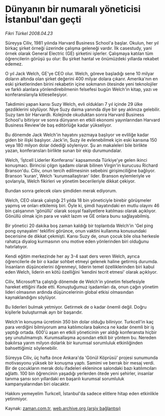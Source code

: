# Dünyanın bir numaralı yöneticisi İstanbul'dan geçti

*Fikri Türkel 2008.04.23*

<tr><td class="metin" colspan="2" style="padding-top: 20px; padding-left: 5px; padding-right: 10px;">Süreyya Ciliv, 1981 yılında Harvard Business School'a başlar. Okulun, her yıl birkaç şirket örneği üzerinde çalışma geleneği vardır. İlk casestudy, yani örnek olarak General Electric (GE) şirketini işlerler. Çalışmaya katılan tüm öğrencilerin görüşü şu olur: Bu şirket hantal ve önümüzdeki yıllarda rekabet edemez.</td></tr><tr><td class="metin" colspan="2" style="padding-top: 20px; padding-left: 5px; padding-right: 10px;"><p>O yıl Jack Welch, GE'ye CEO olur. Welch, göreve başladığı sene 10 milyar doların altında olan şirket değerini 400 milyar dolara çıkarır. Amerika'nın en eski şirketlerinden birini rekabetin içine sokmanın ötesinde yeni teknolojiler ve farklı alanlara yönlendirebilmenin felsefesi bugün Welch'in kitap, yazı ve konferanslarıyla kitleselleşiyor. 
<p>Takdimini yapan karısı Suzy Welch, evli oldukları 7 yıl içinde 29 ülke gezdiklerini söylüyor. Niye Suzy daima yanında diye bir şey aklınıza gelebilir. Suzy tam bir Harvardlı. Kolejinde okuduktan sonra Harvard Business School'u bitiriyor ve sonra dünyanın en etkili ekonomi yayınlarından Harvard Business Review'de baş editörlüğe kadar yükseliyor. 
<p>Bu dönemde Jack Welch'in hayatını yazmaya başlıyor ve evliliğe kadar giden bir ilişki başlıyor. Jack'in, Suzy ile evlenebilmek için eski karısına 150 veya 180 milyon dolar ödediği söyleniyor. Şu an makaleleri bile birlikte yazan, konferansları birlikte sunan bir ekip durumundalar.
<p>Welch, 'İştcell Liderler Konferansı' kapsamında Türkiye'ye gelen ikinci konuşmacı. Birincisi çılgın işadamı olarak bilinen Virgin'in kurucusu Richard Branson'du. Ciliv, onun tercih edilmesinin sebebini girişimciliğine bağlıyor. Branson 'kuran', Welch 'kurumsallaştıran' lider. Branson eylemleriyle ve şovlarıyla, Welch fikirleri ve yönetim becerileriyle dikkat çekiyor.
<p>Bundan sonra gelecek olanı şimdiden merak ediyorum.
<p>Welch, CEO olarak çalıştığı 21 yılda 18 bin yöneticiyle birebir görüşmeler yapmış ve onları etkilemiş biri. Öyle ki, şimdi hayatındaki en mutlu olayını 46 bin çalışanının 'gönüllü' olarak sosyal faaliyetlere katılması olarak açıklıyor. Gönüllü olmak için para ve vakit lazım ve GE onlara bunu sağlayabilmiş. 
<p>Bir yönetici 20 dakika boş zaman kaldığı bir toplantıda Welch'in 'Gel ping pong oynayalım' teklifini görünce, onun vaktini kullanma konusundaki becerisine de dikkat çekmişti. Karısı Suzy de, onun çocuk bile olsa herkesle rahatça diyalog kurmasının onu motive eden yönlerinden biri olduğunu hatırlatıyor.
<p>Kendi eğitim merkezinde her ay 3-4 saat ders veren Welch, ayrıca öğrencilerle de bir o kadar sohbet etmeyi gelenek haline getirmiş durumda. İnsanların düşüncelerini öğrenmeyi, liderin temel özelliklerinden biri kabul eden Welch, liderin en kötü özelliğini 'kendini tecrit etmesi' olarak açıklıyor. 
<p>Ciliv, Microsoft'ta çalıştığı dönemde de Welch'in yönetim felsefesiyle hareket ettiğini ifade etti. Konuştuğumuz işadamları da, onun çağın yönetim lideri olmasının ardında düşüncelerinin global etkisi olmasından kaynaklandığını söylüyor.
<p>Bu liderleri bulmak yetmiyor. Getirmek de o kadar önemli değil. Doğru kişilerle buluşturmak ayrı bir başarıdır.
<p>Welch'in konuşma ücretinin 350 bin dolar olduğu biliniyor. Turkcell'in kaç para verdiğini bilmiyorum ama katılımcılara bakınca ne kadar önemli bir iş yaptığı ortada. 600'ü aşan en etkili yöneticinin yer aldığı konferansta hiçbir şey unutulmamıştı. Kurumsallaşma açısından etkili bir yöntem bu. Nereden bakılırsa yarım milyon dolarlık bir kurumsal sorumluluk etkinliğinden bahsettiğimiz söylenebilir.
<p>Süreyya Ciliv, üç hafta önce Ankara'da 'Gönül Köprüsü' projesi sunumunda motivasyonu yüksek bir konuşma yaptı. Samimi ve berrak bir mesaj verdi. Bir de çocukların merak dolu ifadeleri eklenince salondaki bazı katılımcıları ağlattı. 100 bin öğrencinin yaşadığı yerlerden ötede yeni şehirler, insanlar tanıma şansı son yıllardaki en başarılı kurumsal sorumluluk kampanyalarından biri olacaktır.
<p>Hakkını yemeyelim Turkcell, İstanbul'da sadece elitlere hitap eden etkinlikle yetinmiyor.<br/></p></p></p></p></p></p></p></p></p></p></p></p></p></td></tr>

Kaynak: [zaman.com.tr](http://zaman.com.tr/yazar.do?yazino=680322), [web.archive.org (arşiv bağlantısı)](http://web.archive.org/web/20080423122309/http://www.zaman.com.tr:80/yazar.do?yazino=680322)
